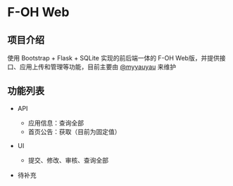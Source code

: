 # F-OH Web

## 项目介绍

使用 Bootstrap + Flask + SQLite 实现的前后端一体的 F-OH Web版，并提供接口、应用上传和管理等功能，目前主要由 [@myyauyau](https://gitee.com/myyauyau) 来维护

## 功能列表
- API
  - 应用信息：查询全部
  - 首页公告：获取（目前为固定值）
- UI
  - 提交、修改、审核、查询全部
  
- 待补充
